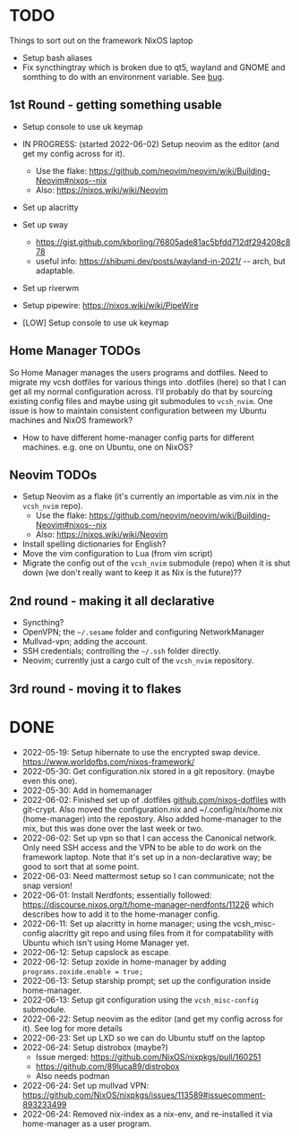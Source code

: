 # TODO

Things to sort out on the framework NixOS laptop

* Setup bash aliases
* Fix syncthingtray which is broken due to qt5, wayland and GNOME and somthing to do with an environment variable. See [bug](https://github.com/nix-community/home-manager/issues/2963).

## 1st Round - getting something usable

* Setup console to use uk keymap
* IN PROGRESS: (started 2022-06-02) Setup neovim as the editor (and get my config across for it).
  - Use the flake: https://github.com/neovim/neovim/wiki/Building-Neovim#nixos--nix
  - Also: https://nixos.wiki/wiki/Neovim
* Set up alacritty
* Set up sway
  - https://gist.github.com/kborling/76805ade81ac5bfdd712df294208c878
  - useful info: https://shibumi.dev/posts/wayland-in-2021/  -- arch, but adaptable.
* Set up riverwm
* Setup pipewire: https://nixos.wiki/wiki/PipeWire

* [LOW] Setup console to use uk keymap

## Home Manager TODOs

So Home Manager manages the users programs and dotfiles.  Need to migrate my vcsh dotfiles for various things into .dotfiles (here) so that I can get all my normal configuration across.  I'll probably do that by sourcing existing config files and maybe using git submodules to `vcsh_nvim`.  One issue is how to maintain consistent configuration between my Ubuntu machines and NixOS framework?

* How to have different home-manager config parts for different machines.  e.g. one on Ubuntu, one on NixOS?

## Neovim TODOs

* Setup Neovim as a flake (it's currently an importable as vim.nix in the `vcsh_nvim` repo).
  - Use the flake: https://github.com/neovim/neovim/wiki/Building-Neovim#nixos--nix
  - Also: https://nixos.wiki/wiki/Neovim
* Install spelling dictionaries for English?
* Move the vim configuration to Lua (from vim script)
* Migrate the config out of the `vcsh_nvim` submodule (repo) when it is shut down (we don't really want to keep it as Nix is the future)??


## 2nd round - making it all declarative

* Syncthing?
* OpenVPN; the `~/.sesame` folder and configuring NetworkManager
* Mullvad-vpn; adding the account.
* SSH credentials; controlling the `~/.ssh` folder directly.
* Neovim; currently just a cargo cult of the `vcsh_nvim` repository.

## 3rd round - moving it to flakes

# DONE

* 2022-05-19: Setup hibernate to use the encrypted swap device. https://www.worldofbs.com/nixos-framework/
* 2022-05-30: Get configuration.nix stored in a git repository. (maybe even this one).
* 2022-05-30: Add in homemanager
* 2022-06-02: Finished set up of .dotfiles [github.com/nixos-dotfiles](https://github.com/ajkavanagh/nixos-dotfiles) with git-crypt. Also moved the configuration.nix and ~/.config/nix/home.nix (home-manager) into the repostory.  Also added home-manager to the mix, but this was done over the last week or two.
* 2022-06-02: Set up vpn so that I can access the Canonical network.  Only need SSH access and the VPN to be able to do work on the framework laptop.  Note that it's set up in a non-declarative way; be good to sort that at some point.
* 2022-06-03: Need mattermost setup so I can communicate; not the snap version!
* 2022-06-01: Install Nerdfonts; essentially followed: https://discourse.nixos.org/t/home-manager-nerdfonts/11226 which describes how to add it to the home-manager config.
* 2022-06-11: Set up alacritty in home manager; using the vcsh_misc-config alacritty git repo and using files from it for compatability with Ubuntu which isn't using Home Manager yet.
* 2022-06-12: Setup capslock as escape.
* 2022-06-12: Setup zoxide in home-manager by adding `programs.zoxide.enable = true;`
* 2022-06-13: Setup starship prompt; set up the configuration inside home-manager.
* 2022-06-13: Setup git configuration using the `vcsh_misc-config` submodule.
* 2022-06-22: Setup neovim as the editor (and get my config across for it).  See log for more details
* 2022-06-23: Set up LXD so we can do Ubuntu stuff on the laptop
* 2022-06-24: Setup distrobox (maybe?)
  - Issue merged: https://github.com/NixOS/nixpkgs/pull/160251
  - https://github.com/89luca89/distrobox
  - Also needs podman
* 2022-06-24: Set up mullvad VPN: https://github.com/NixOS/nixpkgs/issues/113589#issuecomment-893233499
* 2022-06-24: Removed nix-index as a nix-env, and re-installed it via home-manager as a user program.
